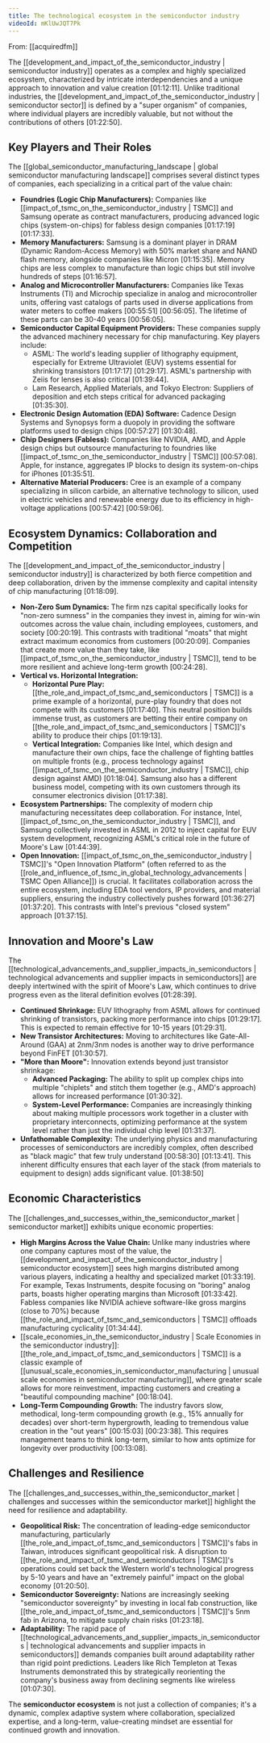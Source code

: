 ```yaml
---
title: The technological ecosystem in the semiconductor industry
videoId: mKlUwJQT7Pk
---
```


From: [[acquiredfm]] <br/> 

The [[development_and_impact_of_the_semiconductor_industry | semiconductor industry]] operates as a complex and highly specialized ecosystem, characterized by intricate interdependencies and a unique approach to innovation and value creation <a class="yt-timestamp" data-t="01:12:11">[01:12:11]</a>. Unlike traditional industries, the [[development_and_impact_of_the_semiconductor_industry | semiconductor sector]] is defined by a "super organism" of companies, where individual players are incredibly valuable, but not without the contributions of others <a class="yt-timestamp" data-t="01:22:50">[01:22:50]</a>.

## Key Players and Their Roles
The [[global_semiconductor_manufacturing_landscape | global semiconductor manufacturing landscape]] comprises several distinct types of companies, each specializing in a critical part of the value chain:

*   **Foundries (Logic Chip Manufacturers):** Companies like [[impact_of_tsmc_on_the_semiconductor_industry | TSMC]] and Samsung operate as contract manufacturers, producing advanced logic chips (system-on-chips) for fabless design companies <a class="yt-timestamp" data-t="01:17:19">[01:17:19]</a> <a class="yt-timestamp" data-t="01:17:33">[01:17:33]</a>.
*   **Memory Manufacturers:** Samsung is a dominant player in DRAM (Dynamic Random-Access Memory) with 50% market share and NAND flash memory, alongside companies like Micron <a class="yt-timestamp" data-t="01:15:35">[01:15:35]</a>. Memory chips are less complex to manufacture than logic chips but still involve hundreds of steps <a class="yt-timestamp" data-t="01:16:57">[01:16:57]</a>.
*   **Analog and Microcontroller Manufacturers:** Companies like Texas Instruments (TI) and Microchip specialize in analog and microcontroller units, offering vast catalogs of parts used in diverse applications from water meters to coffee makers <a class="yt-timestamp" data-t="00:55:51">[00:55:51]</a> <a class="yt-timestamp" data-t="00:56:05">[00:56:05]</a>. The lifetime of these parts can be 30-40 years <a class="yt-timestamp" data-t="00:56:05">[00:56:05]</a>.
*   **Semiconductor Capital Equipment Providers:** These companies supply the advanced machinery necessary for chip manufacturing. Key players include:
    *   ASML: The world's leading supplier of lithography equipment, especially for Extreme Ultraviolet (EUV) systems essential for shrinking transistors <a class="yt-timestamp" data-t="01:17:17">[01:17:17]</a> <a class="yt-timestamp" data-t="01:29:17">[01:29:17]</a>. ASML's partnership with Zeiis for lenses is also critical <a class="yt-timestamp" data-t="01:39:44">[01:39:44]</a>.
    *   Lam Research, Applied Materials, and Tokyo Electron: Suppliers of deposition and etch steps critical for advanced packaging <a class="yt-timestamp" data-t="01:35:30">[01:35:30]</a>.
*   **Electronic Design Automation (EDA) Software:** Cadence Design Systems and Synopsys form a duopoly in providing the software platforms used to design chips <a class="yt-timestamp" data-t="00:57:27">[00:57:27]</a> <a class="yt-timestamp" data-t="01:30:48">[01:30:48]</a>.
*   **Chip Designers (Fabless):** Companies like NVIDIA, AMD, and Apple design chips but outsource manufacturing to foundries like [[impact_of_tsmc_on_the_semiconductor_industry | TSMC]] <a class="yt-timestamp" data-t="00:57:08">[00:57:08]</a>. Apple, for instance, aggregates IP blocks to design its system-on-chips for iPhones <a class="yt-timestamp" data-t="01:35:51">[01:35:51]</a>.
*   **Alternative Material Producers:** Cree is an example of a company specializing in silicon carbide, an alternative technology to silicon, used in electric vehicles and renewable energy due to its efficiency in high-voltage applications <a class="yt-timestamp" data-t="00:57:42">[00:57:42]</a> <a class="yt-timestamp" data-t="00:59:06">[00:59:06]</a>.

## Ecosystem Dynamics: Collaboration and Competition
The [[development_and_impact_of_the_semiconductor_industry | semiconductor industry]] is characterized by both fierce competition and deep collaboration, driven by the immense complexity and capital intensity of chip manufacturing <a class="yt-timestamp" data-t="01:18:09">[01:18:09]</a>.

*   **Non-Zero Sum Dynamics:** The firm nzs capital specifically looks for "non-zero sumness" in the companies they invest in, aiming for win-win outcomes across the value chain, including employees, customers, and society <a class="yt-timestamp" data-t="00:20:19">[00:20:19]</a>. This contrasts with traditional "moats" that might extract maximum economics from customers <a class="yt-timestamp" data-t="00:20:09">[00:20:09]</a>. Companies that create more value than they take, like [[impact_of_tsmc_on_the_semiconductor_industry | TSMC]], tend to be more resilient and achieve long-term growth <a class="yt-timestamp" data-t="00:24:28">[00:24:28]</a>.
*   **Vertical vs. Horizontal Integration:**
    *   **Horizontal Pure Play:** [[the_role_and_impact_of_tsmc_and_semiconductors | TSMC]] is a prime example of a horizontal, pure-play foundry that does not compete with its customers <a class="yt-timestamp" data-t="01:17:40">[01:17:40]</a>. This neutral position builds immense trust, as customers are betting their entire company on [[the_role_and_impact_of_tsmc_and_semiconductors | TSMC]]'s ability to produce their chips <a class="yt-timestamp" data-t="01:19:13">[01:19:13]</a>.
    *   **Vertical Integration:** Companies like Intel, which design and manufacture their own chips, face the challenge of fighting battles on multiple fronts (e.g., process technology against [[impact_of_tsmc_on_the_semiconductor_industry | TSMC]], chip design against AMD) <a class="yt-timestamp" data-t="01:18:04">[01:18:04]</a>. Samsung also has a different business model, competing with its own customers through its consumer electronics division <a class="yt-timestamp" data-t="01:17:38">[01:17:38]</a>.
*   **Ecosystem Partnerships:** The complexity of modern chip manufacturing necessitates deep collaboration. For instance, Intel, [[impact_of_tsmc_on_the_semiconductor_industry | TSMC]], and Samsung collectively invested in ASML in 2012 to inject capital for EUV system development, recognizing ASML's critical role in the future of Moore's Law <a class="yt-timestamp" data-t="01:44:39">[01:44:39]</a>.
*   **Open Innovation:** [[impact_of_tsmc_on_the_semiconductor_industry | TSMC]]'s "Open Innovation Platform" (often referred to as the [[role_and_influence_of_tsmc_in_global_technology_advancements | TSMC Open Alliance]]) is crucial. It facilitates collaboration across the entire ecosystem, including EDA tool vendors, IP providers, and material suppliers, ensuring the industry collectively pushes forward <a class="yt-timestamp" data-t="01:36:27">[01:36:27]</a> <a class="yt-timestamp" data-t="01:37:20">[01:37:20]</a>. This contrasts with Intel's previous "closed system" approach <a class="yt-timestamp" data-t="01:37:15">[01:37:15]</a>.

## Innovation and Moore's Law
The [[technological_advancements_and_supplier_impacts_in_semiconductors | technological advancements and supplier impacts in semiconductors]] are deeply intertwined with the spirit of Moore's Law, which continues to drive progress even as the literal definition evolves <a class="yt-timestamp" data-t="01:28:39">[01:28:39]</a>.

*   **Continued Shrinkage:** EUV lithography from ASML allows for continued shrinking of transistors, packing more performance into chips <a class="yt-timestamp" data-t="01:29:17">[01:29:17]</a>. This is expected to remain effective for 10-15 years <a class="yt-timestamp" data-t="01:29:31">[01:29:31]</a>.
*   **New Transistor Architectures:** Moving to architectures like Gate-All-Around (GAA) at 2nm/3nm nodes is another way to drive performance beyond FinFET <a class="yt-timestamp" data-t="01:30:57">[01:30:57]</a>.
*   **"More than Moore":** Innovation extends beyond just transistor shrinkage:
    *   **Advanced Packaging:** The ability to split up complex chips into multiple "chiplets" and stitch them together (e.g., AMD's approach) allows for increased performance <a class="yt-timestamp" data-t="01:30:32">[01:30:32]</a>.
    *   **System-Level Performance:** Companies are increasingly thinking about making multiple processors work together in a cluster with proprietary interconnects, optimizing performance at the system level rather than just the individual chip level <a class="yt-timestamp" data-t="01:31:37">[01:31:37]</a>.
*   **Unfathomable Complexity:** The underlying physics and manufacturing processes of semiconductors are incredibly complex, often described as "black magic" that few truly understand <a class="yt-timestamp" data-t="00:58:30">[00:58:30]</a> <a class="yt-timestamp" data-t="01:13:41">[01:13:41]</a>. This inherent difficulty ensures that each layer of the stack (from materials to equipment to design) adds significant value. <a class="yt-timestamp" data-t="01:38:50">[01:38:50]</a>

## Economic Characteristics
The [[challenges_and_successes_within_the_semiconductor_market | semiconductor market]] exhibits unique economic properties:

*   **High Margins Across the Value Chain:** Unlike many industries where one company captures most of the value, the [[development_and_impact_of_the_semiconductor_industry | semiconductor ecosystem]] sees high margins distributed among various players, indicating a healthy and specialized market <a class="yt-timestamp" data-t="01:33:19">[01:33:19]</a>. For example, Texas Instruments, despite focusing on "boring" analog parts, boasts higher operating margins than Microsoft <a class="yt-timestamp" data-t="01:33:42">[01:33:42]</a>. Fabless companies like NVIDIA achieve software-like gross margins (close to 70%) because [[the_role_and_impact_of_tsmc_and_semiconductors | TSMC]] offloads manufacturing cyclicality <a class="yt-timestamp" data-t="01:34:44">[01:34:44]</a>.
*   [[scale_economies_in_the_semiconductor_industry | Scale Economies in the semiconductor industry]]: [[the_role_and_impact_of_tsmc_and_semiconductors | TSMC]] is a classic example of [[unusual_scale_economies_in_semiconductor_manufacturing | unusual scale economies in semiconductor manufacturing]], where greater scale allows for more reinvestment, impacting customers and creating a "beautiful compounding machine" <a class="yt-timestamp" data-t="00:18:04">[00:18:04]</a>.
*   **Long-Term Compounding Growth:** The industry favors slow, methodical, long-term compounding growth (e.g., 15% annually for decades) over short-term hypergrowth, leading to tremendous value creation in the "out years" <a class="yt-timestamp" data-t="00:15:03">[00:15:03]</a> <a class="yt-timestamp" data-t="00:23:38">[00:23:38]</a>. This requires management teams to think long-term, similar to how ants optimize for longevity over productivity <a class="yt-timestamp" data-t="00:13:08">[00:13:08]</a>.

## Challenges and Resilience
The [[challenges_and_successes_within_the_semiconductor_market | challenges and successes within the semiconductor market]] highlight the need for resilience and adaptability.

*   **Geopolitical Risk:** The concentration of leading-edge semiconductor manufacturing, particularly [[the_role_and_impact_of_tsmc_and_semiconductors | TSMC]]'s fabs in Taiwan, introduces significant geopolitical risk. A disruption to [[the_role_and_impact_of_tsmc_and_semiconductors | TSMC]]'s operations could set back the Western world's technological progress by 5-10 years and have an "extremely painful" impact on the global economy <a class="yt-timestamp" data-t="01:20:50">[01:20:50]</a>.
*   **Semiconductor Sovereignty:** Nations are increasingly seeking "semiconductor sovereignty" by investing in local fab construction, like [[the_role_and_impact_of_tsmc_and_semiconductors | TSMC]]'s 5nm fab in Arizona, to mitigate supply chain risks <a class="yt-timestamp" data-t="01:23:18">[01:23:18]</a>.
*   **Adaptability:** The rapid pace of [[technological_advancements_and_supplier_impacts_in_semiconductors | technological advancements and supplier impacts in semiconductors]] demands companies built around adaptability rather than rigid point predictions. Leaders like Rich Templeton at Texas Instruments demonstrated this by strategically reorienting the company's business away from declining segments like wireless <a class="yt-timestamp" data-t="01:07:30">[01:07:30]</a>.

The **semiconductor ecosystem** is not just a collection of companies; it's a dynamic, complex adaptive system where collaboration, specialized expertise, and a long-term, value-creating mindset are essential for continued growth and innovation.